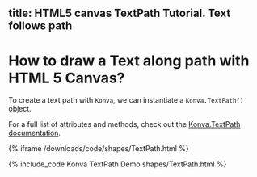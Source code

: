 title: HTML5 canvas TextPath Tutorial. Text follows path
---

# How to draw a Text along path with HTML 5 Canvas?

To create a text path with `Konva`, we can instantiate a `Konva.TextPath()` object.

For a full list of attributes and methods, check out the [Konva.TextPath documentation](https://konvajs.github.io/api/Konva.TextPath.html).

{% iframe /downloads/code/shapes/TextPath.html %}

{% include_code Konva TextPath Demo shapes/TextPath.html %}
